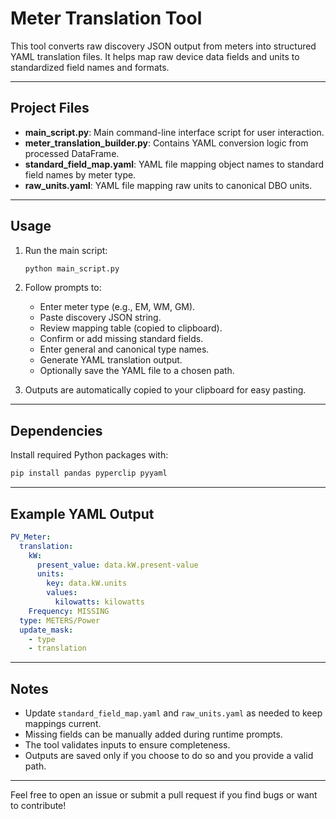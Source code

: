 # Meter Translation Tool

This tool converts raw discovery JSON output from meters into structured YAML translation files. It helps map raw device data fields and units to standardized field names and formats.

---

## Project Files

- **main_script.py**: Main command-line interface script for user interaction.
- **meter_translation_builder.py**: Contains YAML conversion logic from processed DataFrame.
- **standard_field_map.yaml**: YAML file mapping object names to standard field names by meter type.
- **raw_units.yaml**: YAML file mapping raw units to canonical DBO units.

---

## Usage

1. Run the main script:

   ```bash
   python main_script.py
   ```

2. Follow prompts to:

   - Enter meter type (e.g., EM, WM, GM).
   - Paste discovery JSON string.
   - Review mapping table (copied to clipboard).
   - Confirm or add missing standard fields.
   - Enter general and canonical type names.
   - Generate YAML translation output.
   - Optionally save the YAML file to a chosen path.

3. Outputs are automatically copied to your clipboard for easy pasting.

---

## Dependencies

Install required Python packages with:

```bash
pip install pandas pyperclip pyyaml
```

---

## Example YAML Output

```yaml
PV_Meter:
  translation:
    kW:
      present_value: data.kW.present-value
      units:
        key: data.kW.units
        values:
          kilowatts: kilowatts
    Frequency: MISSING
  type: METERS/Power
  update_mask:
    - type
    - translation
```

---

## Notes

- Update `standard_field_map.yaml` and `raw_units.yaml` as needed to keep mappings current.
- Missing fields can be manually added during runtime prompts.
- The tool validates inputs to ensure completeness.
- Outputs are saved only if you choose to do so and you provide a valid path.

---

Feel free to open an issue or submit a pull request if you find bugs or want to contribute!
